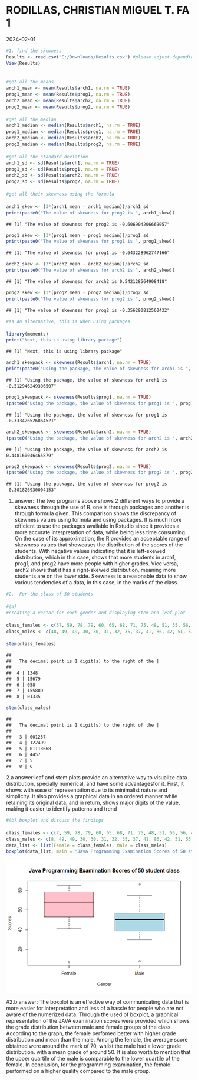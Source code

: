 RODILLAS, CHRISTIAN MIGUEL T. FA 1
================
2024-02-01

``` r
#1. find the skewness
Results <- read.csv("E:/Downloads/Results.csv") #please adjust depending on the file name and location
View(Results)


#get all the means 
arch1_mean <- mean(Results$arch1, na.rm = TRUE)
prog1_mean <- mean(Results$prog1, na.rm = TRUE)
arch2_mean <- mean(Results$arch2, na.rm = TRUE)
prog2_mean <- mean(Results$prog2, na.rm = TRUE)

#get all the median
arch1_median <- median(Results$arch1, na.rm = TRUE)
prog1_median <- median(Results$prog1, na.rm = TRUE)
arch2_median <- median(Results$arch2, na.rm = TRUE)
prog2_median <- median(Results$prog2, na.rm = TRUE)

#get all the standard deviation
arch1_sd <- sd(Results$arch1, na.rm = TRUE)
prog1_sd <- sd(Results$prog1, na.rm = TRUE)
arch2_sd <- sd(Results$arch2, na.rm = TRUE)
prog2_sd <- sd(Results$prog2, na.rm = TRUE)

#get all their skewness using the formula 

arch1_skew <- (3*(arch1_mean - arch1_median))/arch1_sd
print(paste0("The value of skewness for prog2 is ", arch1_skew))
```

    ## [1] "The value of skewness for prog2 is -0.606904206669057"

``` r
prog1_skew <- (3*(prog1_mean - prog1_median))/prog1_sd
print(paste0("The value of skewness for prog1 is ", prog1_skew))
```

    ## [1] "The value of skewness for prog1 is -0.643228962747166"

``` r
arch2_skew <- (3*(arch2_mean - arch2_median))/arch2_sd
print(paste0("The value of skewness for arch2 is ", arch2_skew))
```

    ## [1] "The value of skewness for arch2 is 0.542128564908418"

``` r
prog2_skew <- (3*(prog2_mean - prog2_median))/prog2_sd
print(paste0("The value of skewness for prog2 is ", prog2_skew))
```

    ## [1] "The value of skewness for prog2 is -0.356290812560432"

``` r
#as an alternative, this is when using packages

library(moments)
print("Next, this is using library package")
```

    ## [1] "Next, this is using library package"

``` r
arch1_skewpack <- skewness(Results$arch1, na.rm = TRUE)
print(paste0("Using the package, the value of skewness for arch1 is ", arch1_skewpack))
```

    ## [1] "Using the package, the value of skewness for arch1 is -0.512946249306507"

``` r
prog1_skewpack <- skewness(Results$prog1, na.rm = TRUE)
(paste0("Using the package, the value of skewness for prog1 is ", prog1_skewpack))
```

    ## [1] "Using the package, the value of skewness for prog1 is -0.333426526864521"

``` r
arch2_skewpack <- skewness(Results$arch2, na.rm = TRUE)
(paste0("Using the package, the value of skewness for arch2 is ", arch2_skewpack))
```

    ## [1] "Using the package, the value of skewness for arch2 is 0.448160046465879"

``` r
prog2_skewpack <- skewness(Results$prog2, na.rm = TRUE)
(paste0("Using the package, the value of skewness for prog2 is ", prog2_skewpack))
```

    ## [1] "Using the package, the value of skewness for prog2 is -0.301826930004153"

1.  answer: The two programs above shows 2 different ways to provide a
    skewness through the use of R. one is through packages and another
    is through formula given. This comparison shows the discrepancy of
    skewness values using formula and using packages. It is much more
    efficient to use the packages available in Rstudio since it provides
    a more accurate interpretation of data, while being less time
    consuming. On the case of its approximation, the R provides an
    acceptable range of skewness values that showcases the distribution
    of the scores of the students. With negative values indicating that
    it is left-skewed distribution, which in this case, shows that more
    students in arch1, prog1, and prog2 have more people with higher
    grades. Vice versa, arch2 shows that it has a right-skewed
    distribution, meaning more students are on the lower side. Skewness
    is a reasonable data to show various tendencies of a data, in this
    case, in the marks of the class.

``` r
#2.  For the class of 50 students

#(a)
#creating a vector for each gender and displaying stem and leaf plot

class_females <- c(57, 59, 78, 79, 60, 65, 68, 71, 75, 48, 51, 55, 56, 41, 43, 44, 75, 78, 80, 81, 83, 83, 85)
class_males <- c(48, 49, 49, 30, 30, 31, 32, 35, 37, 41, 86, 42, 51, 53, 56,42, 44, 50, 51, 65, 67, 51, 56, 58, 64, 64, 75)

stem(class_females)
```

    ## 
    ##   The decimal point is 1 digit(s) to the right of the |
    ## 
    ##  4 | 1348
    ##  5 | 15679
    ##  6 | 058
    ##  7 | 155889
    ##  8 | 01335

``` r
stem(class_males)
```

    ## 
    ##   The decimal point is 1 digit(s) to the right of the |
    ##
    ##   3 | 001257
    ##   4 | 122499
    ##   5 | 01113668
    ##   6 | 4457
    ##   7 | 5
    ##   8 | 6

2.a answer:leaf and stem plots provide an alternative way to visualize data
distribution, specially numerical, and have some advantagesfor it.
First, it shows with ease of representation due to its minimalist nature
and simplicity. It also provides a graphical data in an ordered manner
while retaining its original data, and in return, shows major digits of
the value, making it easier to identify patterns and trend

``` r
#(b) boxplot and discuss the findings

class_females <- c(7, 59, 78, 79, 60, 65, 68, 71, 75, 48, 51, 55, 56, 41, 43, 44, 75, 78, 80, 81, 83, 83, 85)
class_males <- c(8, 49, 49, 30, 30, 31, 32, 35, 37, 41, 86, 42, 51, 53, 56,42, 44, 50, 51, 65, 67, 51, 56, 58, 64, 64, 75)
data_list <- list(Female = class_females, Male = class_males)
boxplot(data_list, main = "Java Programming Examination Scores of 50 student class", col = c("pink", "lightblue"), xlab="Gender", ylab="Scores", border="black", boxwex = 0.7)
```

![](RODILLAS_CHRISTIAN-MIGUEL-T.-FA1_files/figure-gfm/unnamed-chunk-3-1.png)<!-- -->


#2.b answer: The boxplot is an effective way of communicating data that is more easier for interpretation and less of a hassle for people who are not aware of the numerized data. Through the used of boxplot, a graphical representation of the JAVA examination scores were provided which shows the grade distribution between male and female groups of the class. According to the graph, the female perfomed better with higher grade distribution and mean than the male. Among the female, the average score obtained were around the mark of 70, whilst the male had a lower grade distribution. with a mean grade of around 50. It is also worth to mention that the upper quartile of the male is comparable to the lower quartile of the female. In conclusion, for the programming examination, the female performed on a higher quality compared to the male group. 
